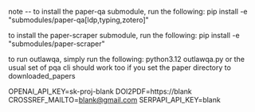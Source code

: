 note -- to install the paper-qa submodule, run the following:
pip install -e "submodules/paper-qa[ldp,typing,zotero]"

to install the paper-scraper submodule, run the following:
pip install -e "submodules/paper-scraper"

to run outlawqa, simply run the following:
python3.12 outlawqa.py or the usual set of pqa cli should work too if you set the paper directory to downloaded_papers

OPENAI_API_KEY=sk-proj-blank
DOI2PDF=https://blank
CROSSREF_MAILTO=blank@gmail.com
SERPAPI_API_KEY=blank
